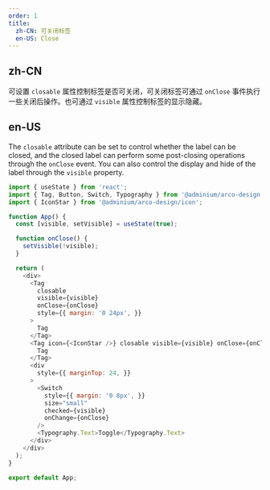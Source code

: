 ```yaml
---
order: 1
title:
  zh-CN: 可关闭标签
  en-US: Close
---
```


## zh-CN

可设置 `closable` 属性控制标签是否可关闭，可关闭标签可通过 `onClose` 事件执行一些关闭后操作。也可通过 `visible` 属性控制标签的显示隐藏。

## en-US

The `closable` attribute can be set to control whether the label can be closed, and the closed label can perform some post-closing operations through the `onClose` event. You can also control the display and hide of the label through the `visible` property.

```js
import { useState } from 'react';
import { Tag, Button, Switch, Typography } from '@adminium/arco-design';
import { IconStar } from '@adminium/arco-design/icon';

function App() {
  const [visible, setVisible] = useState(true);

  function onClose() {
    setVisible(!visible);
  }

  return (
    <div>
      <Tag
        closable
        visible={visible}
        onClose={onClose}
        style={{ margin: '0 24px', }}
      >
        Tag
      </Tag>
      <Tag icon={<IconStar />} closable visible={visible} onClose={onClose}>
        Tag
      </Tag>
      <div
        style={{ marginTop: 24, }}
      >
        <Switch
          style={{ margin: '0 8px', }}
          size="small"
          checked={visible}
          onChange={onClose}
        />
        <Typography.Text>Toggle</Typography.Text>
      </div>
    </div>
  );
}

export default App;
```

